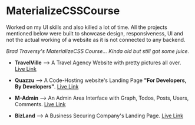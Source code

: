 # MaterializeCSSCourse
Worked on my UI skills and also killed a lot of time. All the projects mentioned below were built to showcase design, responsiveness, UI and not the actual working of a website as it is not connected to any backend.  

*Brad Traversy's MaterializeCSS Course... Kinda old but still got some juice.*

* **TravelVille** --> A Travel Agency Website with pretty pictures all over. <a href="https://yashas.pythonanywhere.com/ui-templates/travelville" target="_blank">Live Link</a>

* **Quazzu** --> A Code-Hosting website's Landing Page **"For Developers, By Developers"**. <a href="https://yashas.pythonanywhere.com/ui-templates/quazzu" target="_blank">Live Link</a>

* **M-Admin** --> An Admin Area Interface with Graph, Todos, Posts, Users, Comments. <a href="https://yashas.pythonanywhere.com/ui-templates/madmin" target="_blank">Live Link</a>

* **BizLand** --> A Business Securing Company's Landing Page. <a href="https://yashas.pythonanywhere.com/ui-templates/bizland" target="_blank">Live Link</a>
